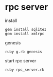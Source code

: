 # rpc server

install

```
gem install sqlite3
gem install xmlrpc
```

genesis

```
ruby g.rb genesis
```

start rpc server

```
ruby rpc_server.rb
```

